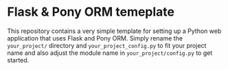 # Flask & Pony ORM temeplate

This repository contains a very simple template for setting up a Python
web application that uses Flask and Pony ORM. Simply rename the ``your_project/``
directory and ``your_project_config.py`` to fit your project name and also
adjust the module name in ``your_project/config.py`` to get started.
